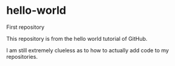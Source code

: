 # hello-world
First repository

This repository is from the hello world tutorial of GitHub.

I am still extremely clueless as to how to actually add code to my repositories.
